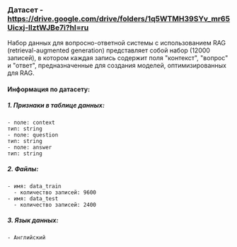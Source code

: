 ### Датасет - https://drive.google.com/drive/folders/1q5WTMH39SYv_mr65Uicxj-IlztWJBe7i?hl=ru

Набор данных для вопросно-ответной системы с использованием RAG (retrieval-augmented generation) представляет собой набор (12000 записей), 
в котором каждая запись содержит поля "контекст", "вопрос" и "ответ", предназначенные для создания моделей, оптимизированных для RAG.

#### Информация по датасету:
  ##### 1. Признаки в таблице данных:
    - поле: context
    тип: string
    - поле: question
    тип: string
    - поле: answer
    тип: string
  ##### 2. Файлы:
    - имя: data_train
      - количество записей: 9600
    - имя: data_test
      - количество записей: 2400
  ##### 3. Язык данных:
    - Английский
